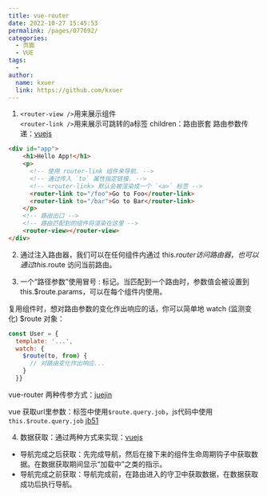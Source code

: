 ```yaml
---
title: vue-router
date: 2022-10-27 15:45:53
permalink: /pages/077692/
categories:
  - 页面
  - VUE
tags:
  - 
author: 
  name: kxuer
  link: https://github.com/kxuer
---
```



1. `<router-view />`用来展示组件  
`<router-link />`用来展示可跳转的a标签
children：路由嵌套
路由参数传递：[vuejs](https://router.vuejs.org/zh/guide/essentials/passing-props.html)

```html
<div id="app">
    <h1>Hello App!</h1>
    <p>
      <!-- 使用 router-link 组件来导航. -->
      <!-- 通过传入 `to` 属性指定链接. -->
      <!-- <router-link> 默认会被渲染成一个 `<a>` 标签 -->
      <router-link to="/foo">Go to Foo</router-link>
      <router-link to="/bar">Go to Bar</router-link>
    </p>
    <!-- 路由出口 -->
    <!-- 路由匹配到的组件将渲染在这里 -->
    <router-view></router-view>
</div>
```

2. 通过注入路由器，我们可以在任何组件内通过 this.$router 访问路由器，也可以通过 this.$route 访问当前路由。

3. 一个“路径参数”使用冒号 : 标记。当匹配到一个路由时，参数值会被设置到 this.$route.params，可以在每个组件内使用。

复用组件时，想对路由参数的变化作出响应的话，你可以简单地 watch (监测变化) $route 对象：
```js
const User = {
  template: '...',
  watch: {
    $route(to, from) {
      // 对路由变化作出响应...
    }
  }} 
```

vue-router 两种传参方式：[juejin](https://juejin.cn/post/6982023224414617614)

vue 获取url里参数：标签中使用`$route.query.job`，js代码中使用`this.$route.query.job`   [jb51](https://www.jb51.net/article/199518.htm)

4. 数据获取：通过两种方式来实现：[vuejs](https://v3.router.vuejs.org/zh/guide/advanced/data-fetching.html)

* 导航完成之后获取：先完成导航，然后在接下来的组件生命周期钩子中获取数据。在数据获取期间显示“加载中”之类的指示。
* 导航完成之前获取：导航完成前，在路由进入的守卫中获取数据，在数据获取成功后执行导航。
